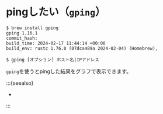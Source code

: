 # pingしたい（``gping``）

```console
$ brew install gping
gping 1.16.1
commit_hash:
build_time: 2024-02-17 11:44:14 +00:00
build_env: rustc 1.76.0 (07dca489a 2024-02-04) (Homebrew),
```

```console
$ gping [オプション] ホスト名|IPアドレス
```

``gping``を使うとpingした結果をグラフで表示できます。

:::{seealso}

- [](./command-ping.md)

:::

